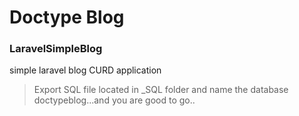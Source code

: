 # Doctype Blog
### LaravelSimpleBlog
simple laravel blog CURD application
>Export SQL file located in _SQL folder and name the database doctypeblog...and you are good to go.. 
